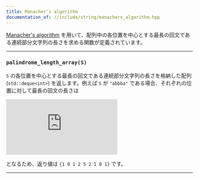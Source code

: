 ```yaml
---
title: Manacher's algorithm
documentation_of: //include/string/manachers_algorithm.hpp
---
```


[Manacher's algorithm](https://en.wikipedia.org/wiki/Longest_palindromic_substring#Manacher's_algorithm) を用いて、配列中の各位置を中心とする最長の回文である連続部分文字列の長さを求める関数が定義されています。

---

### `palindrome_length_array(S)`

`S` の各位置を中心とする最長の回文である連続部分文字列の長さを格納した配列 (`std::deque<int>`) を返します。例えば `S` が `"abbba"` である場合、それぞれの位置に対して最長の回文の長さは

![](https://latex.codecogs.com/gif.latex?%5Cdpi%7B250%7D%20%5Cbegin%7Btabular%7D%7Bl%7Clllllllll%7D%20%5Chline%20center%20%26%20a%20%26%20%26%20b%20%26%20%26%20b%20%26%20%26%20b%20%26%20%26%20a%20%5C%5C%20%5Chline%20length%20%26%201%20%26%200%20%26%201%20%26%202%20%26%205%20%26%202%20%26%201%20%26%200%20%26%201%20%5C%5C%20%5Chline%20%5Cend%7Btabular%7D)

となるため、返り値は `{1 0 1 2 5 2 1 0 1}` です。

---
